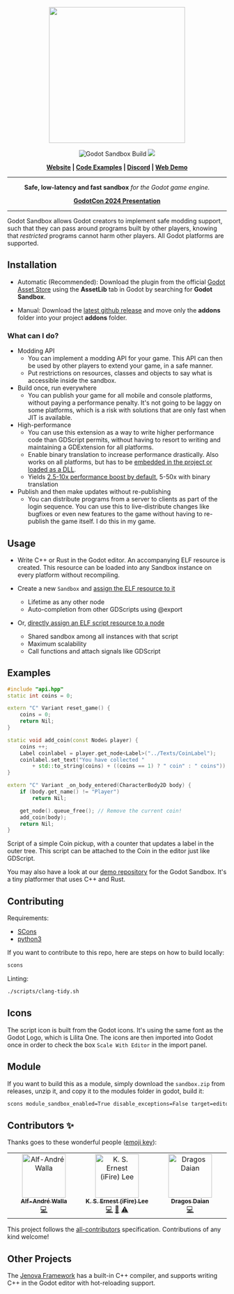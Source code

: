<p align="center">
<img src="https://github.com/libriscv/godot-sandbox/blob/main/banner.png?raw=true" width="312px"/>
</p>
<p align="center">

<p align="center">
        <img src="https://github.com/libriscv/godot-sandbox/actions/workflows/runner.yml/badge.svg?branch=main"
            alt="Godot Sandbox Build"></a>
        <img src="https://img.shields.io/badge/Godot-4.3-%23478cbf?logo=godot-engine&logoColor=white" />
</p>

<p align = "center">
    <strong>
        <a href="https://libriscv.no">Website</a> | <a href="https://libriscv.no/docs/godot_docs/cppexamples">Code Examples</a> | <a href="https://discord.gg/n4GcXr66X5">Discord</a> | <a href="https://gonzerelli.itch.io/demo">Web Demo</a>
    </strong>
</p>


-----

<p align = "center">
<b>Safe, low-latency and fast sandbox</b>
<i>for the Godot game engine.</i>
</p>

<p align = "center">
	<strong>
  		<a href="https://github.com/user-attachments/files/17729740/Introducing.the.New.Godot.Sandbox.pdf">GodotCon 2024 Presentation</a>
	</strong>
</p>

-----

Godot Sandbox allows Godot creators to implement safe modding support, such that they can pass around programs built by other players, knowing that _restricted_ programs cannot harm other players. All Godot platforms are supported.


## Installation

- Automatic (Recommended): Download the plugin from the official [Godot Asset Store](https://godotengine.org/asset-library/asset/3192) using the **AssetLib** tab in Godot by searching for **Godot Sandbox**.

- Manual: Download the [latest github release](https://github.com/libriscv/godot-sandbox/releases/latest) and move only the **addons** folder into your project **addons** folder.

### What can I do?

- Modding API
	- You can implement a modding API for your game. This API can then be used by other players to extend your game, in a safe manner.
	- Put restrictions on resources, classes and objects to say what is accessible inside the sandbox.
- Build once, run everywhere
	- You can publish your game for all mobile and console platforms, without paying a performance penalty. It's not going to be laggy on some platforms, which is a risk with solutions that are only fast when JIT is available.
- High-performance
	- You can use this extension as a way to write higher performance code than GDScript permits, without having to resort to writing and maintaining a GDExtension for all platforms.
	- Enable binary translation to increase performance drastically. Also works on all platforms, but has to be [embedded in the project or loaded as a DLL](https://libriscv.no/docs/godot_docs/bintr).
	- Yields [2.5-10x performance boost by default](https://libriscv.no/docs/performance/#godot-sandbox-performance), 5-50x with binary translation
- Publish and then make updates without re-publishing
	- You can distribute programs from a server to clients as part of the login sequence. You can use this to live-distribute changes like bugfixes or even new features to the game without having to re-publish the game itself. I do this in my game.

## Usage

- Write C++ or Rust in the Godot editor. An accompanying ELF resource is created. This resource can be loaded into any Sandbox instance on every platform without recompiling.

- Create a new `Sandbox` and [assign the ELF resource to it](https://libriscv.no/docs/godot/sandbox/#create-a-sandbox)
	- Lifetime as any other node
	- Auto-completion from other GDScripts using @export

- Or, [directly assign an ELF script resource to a node](https://libriscv.no/docs/godot/sandbox/#using-programs-directly-as-scripts)
	- Shared sandbox among all instances with that script
	- Maximum scalability
	- Call functions and attach signals like GDScript

## Examples

```C++
#include "api.hpp"
static int coins = 0;

extern "C" Variant reset_game() {
	coins = 0;
	return Nil;
}

static void add_coin(const Node& player) {
	coins ++;
	Label coinlabel = player.get_node<Label>("../Texts/CoinLabel");
	coinlabel.set_text("You have collected "
		+ std::to_string(coins) + ((coins == 1) ? " coin" : " coins"));
}

extern "C" Variant _on_body_entered(CharacterBody2D body) {
	if (body.get_name() != "Player")
		return Nil;

	get_node().queue_free(); // Remove the current coin!
	add_coin(body);
	return Nil;
}
```

Script of a simple Coin pickup, with a counter that updates a label in the outer tree. This script can be attached to the Coin in the editor just like GDScript.

You may also have a look at our [demo repository](https://github.com/libriscv/godot-sandbox-demo) for the Godot Sandbox. It's a tiny platformer that uses C++ and Rust.

## Contributing

Requirements:
- [SCons](https://www.scons.org)
- [python3](https://www.python.org)

If you want to contribute to this repo, here are steps on how to build locally:

```sh
scons
```

Linting:

```sh
./scripts/clang-tidy.sh
```

## Icons

The script icon is built from the Godot icons. It's using the same font as the Godot Logo, which is Lilita One. The icons are then imported into Godot once in order to check the box `Scale With Editor` in the import panel.

## Module

If you want to build this as a module, simply download the `sandbox.zip` from releases, unzip it, and copy it to the modules folder in godot, build it:

```sh
scons module_sandbox_enabled=True disable_exceptions=False target=editor
```

## Contributors ✨

Thanks goes to these wonderful people ([emoji key](https://allcontributors.org/docs/en/emoji-key)):

<!-- ALL-CONTRIBUTORS-LIST:START - Do not remove or modify this section -->
<!-- prettier-ignore-start -->
<!-- markdownlint-disable -->
<table>
  <tbody>
    <tr>
      <td align="center" valign="top" width="14.28%"><a href="https://github.com/fwsGonzo"><img src="https://avatars.githubusercontent.com/u/3758947?v=4?s=100" width="100px;" alt="Alf-André Walla"/><br /><sub><b>Alf-André Walla</b></sub></a><br /><a href="https://github.com/libriscv/godot-sandbox/commits?author=fwsGonzo" title="Code">💻</a></td>
      <td align="center" valign="top" width="14.28%"><a href="https://chibifire.com"><img src="https://avatars.githubusercontent.com/u/32321?v=4?s=100" width="100px;" alt="K. S. Ernest (iFire) Lee"/><br /><sub><b>K. S. Ernest (iFire) Lee</b></sub></a><br /><a href="https://github.com/libriscv/godot-sandbox/commits?author=fire" title="Code">💻</a> <a href="#research-fire" title="Research">🔬</a> <a href="https://github.com/libriscv/godot-sandbox/commits?author=fire" title="Tests">⚠️</a></td>
      <td align="center" valign="top" width="14.28%"><a href="https://appsinacup.com"><img src="https://avatars.githubusercontent.com/u/2369380?v=4?s=100" width="100px;" alt="Dragos Daian"/><br /><sub><b>Dragos Daian</b></sub></a><br /><a href="https://github.com/libriscv/godot-sandbox/commits?author=Ughuuu" title="Code">💻</a></td>
    </tr>
  </tbody>
</table>

<!-- markdownlint-restore -->
<!-- prettier-ignore-end -->

<!-- ALL-CONTRIBUTORS-LIST:END -->

This project follows the [all-contributors](https://github.com/all-contributors/all-contributors) specification. Contributions of any kind welcome!

## Other Projects

The [Jenova Framework](https://github.com/Jenova-Framework/) has a built-in C++ compiler, and supports writing C++ in the Godot editor with hot-reloading support.
